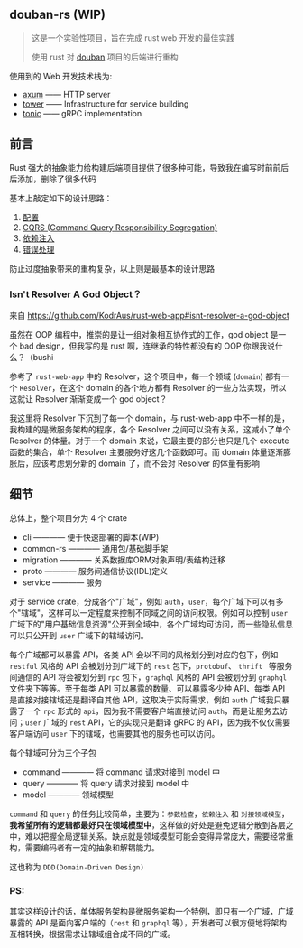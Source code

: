 ## douban-rs (WIP) 

> 这是一个实验性项目，旨在完成 rust web 开发的最佳实践
>
> 使用 rust 对 [douban](https://github.com/mouse-douban/douban-web) 项目的后端进行重构

使用到的 Web 开发技术栈为:

- [axum](https://github.com/tokio-rs/axum) —— HTTP server
- [tower](https://github.com/tower-rs/tower) —— Infrastructure for service building
- [tonic](https://github.com/hyperium/tonic) —— gRPC implementation

## 前言

Rust 强大的抽象能力给构建后端项目提供了很多种可能，导致我在编写时前前后后添加，删除了很多代码

基本上敲定如下的设计思路：

1. [配置](./design-pattern/配置.md)
2. [CQRS (Command Query Responsibility Segregation)](./design-pattern/CQRS.md)
3. [依赖注入](./design-pattern/依赖注入.md)
4. [错误处理](./design-pattern/错误处理.md)

防止过度抽象带来的重构复杂，以上则是最基本的设计思路

### Isn't Resolver A God Object？

来自 https://github.com/KodrAus/rust-web-app#isnt-resolver-a-god-object 

虽然在 OOP 编程中，推崇的是让一组对象相互协作式的工作，god object 是一个 bad design，但我写的是 rust 啊，连继承的特性都没有的 OOP 你跟我说什么？（bushi

参考了 `rust-web-app` 中的 Resolver，这个项目中，每一个领域 (`domain`) 都有一个 `Resolver`，在这个 domain 的各个地方都有 Resolver 的一些方法实现，所以这就让 Resolver 渐渐变成一个 god object？

我这里将 Resolver 下沉到了每一个 domain，与 rust-web-app 中不一样的是，我构建的是微服务架构的程序，各个 Resolver 之间可以没有关系，这减小了单个 Resolver 的体量。对于一个 domain 来说，它最主要的部分也只是几个 execute 函数的集合，单个 Resolver 主要服务好这几个函数即可。而 domain 体量逐渐膨胀后，应该考虑划分新的 domain 了，而不会对 Resolver 的体量有影响

## 细节

总体上，整个项目分为 4 个 crate 

- cli           ———— 便于快速部署的脚本(WIP)
- common-rs     ———— 通用包/基础脚手架
- migration     ———— 关系数据库ORM对象声明/表结构迁移
- proto         ———— 服务间通信协议(IDL)定义
- service       ———— 服务

对于 service crate，分成各个"广域"，例如 `auth`，`user`，每个广域下可以有多个"辖域"，这样可以一定程度来控制不同域之间的访问权限。例如可以控制 `user` 广域下的"用户基础信息资源"公开到全域中，各个广域均可访问，而一些隐私信息可以只公开到 `user` 广域下的辖域访问。

每个广域都可以暴露 API，各类 API 会以不同的风格划分到对应的包下，例如 `restful` 风格的 API 会被划分到广域下的 `rest` 包下，`protobuf`、 `thrift ` 等服务间通信的 API 将会被划分到 `rpc` 包下，`graphql` 风格的 API 会被划分到 `graphql` 文件夹下等等。至于每类 API 可以暴露的数量、可以暴露多少种 API、每类 API 是直接对接辖域还是翻译自其他 API，这取决于实际需求，例如 `auth` 广域我只暴露了一个 `rpc` 形式的 `api`，因为我不需要客户端直接访问 `auth`，而是让服务去访问；`user` 广域的 `rest` API，它的实现只是翻译 gRPC 的 API，因为我不仅仅需要客户端访问 `user` 下的辖域，也需要其他的服务也可以访问。

每个辖域可分为三个子包

- command    ———— 将 command 请求对接到 model 中
- query    ———— 将 query 请求对接到 model 中
- model    ———— 领域模型

`command` 和 `query` 的任务比较简单，主要为：`参数检查`，`依赖注入` 和 `对接领域模型`，**我希望所有的逻辑都最好只在领域模型中**，这样做的好处是避免逻辑分散到各层之中，难以把握全局逻辑关系。缺点就是领域模型可能会变得异常庞大，需要经常重构，需要编码者有一定的抽象和解耦能力。

这也称为 `DDD(Domain-Driven Design)`

### PS:

其实这样设计的话，单体服务架构是微服务架构一个特例，即只有一个广域，广域暴露的 API 是面向客户端的（`rest` 和 `graphql` 等），开发者可以很方便地将架构互相转换，根据需求让辖域组合成不同的广域。

